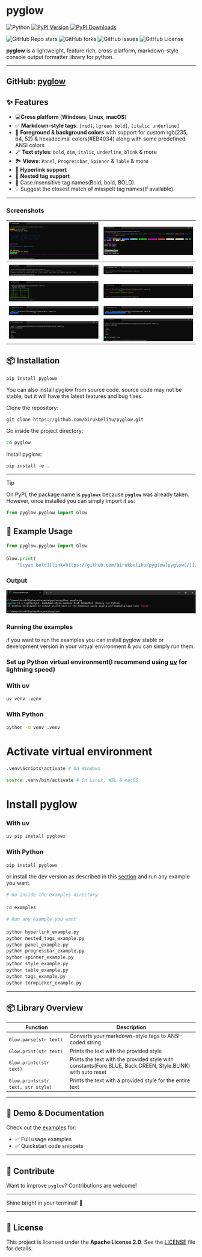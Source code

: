 # pyglow

![Python](https://img.shields.io/pypi/pyversions/pyglowx)
[![PyPI Version](https://img.shields.io/pypi/v/pyglowx)](https://pypi.org/project/pyglowx/)
[![PyPI Downloads](https://static.pepy.tech/badge/pyglowx)](https://pepy.tech/projects/pyglowx)

![GitHub Repo stars](https://img.shields.io/github/stars/BirukBelihu/pyglow)
![GitHub forks](https://img.shields.io/github/forks/BirukBelihu/pyglow)
![GitHub issues](https://img.shields.io/github/issues/BirukBelihu/pyglow)
![GitHub License](https://img.shields.io/github/license/birukbelihu/neovibe-vscode)

**pyglow** is a lightweight, feature rich, cross-platform, markdown-style console output formatter library for python.

---
GitHub: [pyglow](https://github.com/BirukBelihu/pyglow)
---

## ✨ Features

- 💻**Cross platform** (**Windows**, **Linux**, **macOS**)
- ✅ **Markdown-style tags**: `[red]`, `[green bold]`, `[italic underline]`
- 🎨 **Foreground & background colors** with support for custom rgb(235, 64, 52) & hexadecimal colors(#EB4034) along with some predefined ANSI colors
- 🪄 **Text styles**: `bold`, `dim`, `italic`, `underline`, `blink` & more
- 🏞️ **Views**: `Panel`, `Progressbar`, `Spinner` & `Table` & more
- 🔗 **Hyperlink support**
- 🔄 **Nested tag support**
- 🔡 Case insensitive tag names(Bold, bold, BOLD).
- 💡 Suggest the closest match of misspelt tag names(If available).

---

### Screenshots

|      ![pyglow sample 1](https://github.com/birukbelihu/pyglow/raw/master/samples/sample_1.png)      |   ![pyglow sample 2](https://github.com/birukbelihu/pyglow/raw/master/samples/sample_2.png)   |
|:---------------------------------------------------------------------------------------------------:|:---------------------------------------------------------------------------------------------:|
|                                                                                                     |                                                                                               |
|      ![pyglow sample 3](https://github.com/birukbelihu/pyglow/raw/master/samples/sample_3.png)      |   ![pyglow sample 4](https://github.com/birukbelihu/pyglow/raw/master/samples/sample_4.png)   |
|                                                                                                     |                                                                                               |
|      ![pyglow sample 5](https://github.com/birukbelihu/pyglow/raw/master/samples/sample_5.png)      |   ![pyglow sample 6](https://github.com/birukbelihu/pyglow/raw/master/samples/sample_6.png)   |
|                                                                                                     |                                                                                               |
|      ![pyglow sample 7](https://github.com/birukbelihu/pyglow/raw/master/samples/sample_7.png)      |   ![pyglow sample 8](https://github.com/birukbelihu/pyglow/raw/master/samples/sample_8.png)   |
|      ![pyglow sample 9](https://github.com/birukbelihu/pyglow/raw/master/samples/sample_9.png)      |  ![pyglow sample 10](https://github.com/birukbelihu/pyglow/raw/master/samples/sample_10.png)  |

## 📦 Installation

```
pip install pyglowx
```

You can also install pyglow from source code. source code may not be stable, but it will have the latest features and
bug fixes.

Clone the repository:

```
git clone https://github.com/birukbelihu/pyglow.git
```

Go inside the project directory:

```bash
cd pyglow
```

Install pyglow:

```
pip install -e .
```

---

> [!TIP]
> On PyPI, the package name is **`pyglowx`** because **`pyglow`** was already taken.  
> However, once installed you can simply import it as:
> ```python
> from pyglow.pyglow import Glow
> ```

## 🧠 Example Usage

```python
from pyglow.pyglow import Glow

Glow.print(
    "[cyan bold][link=https://github.com/birukbelihu/pyglow]pyglow[/][/] is a lightweight, [bold]markdown-style console subtitle formatter[/] library for Python. \nIt enables developers to output styled subtitle in the terminal using simple and readable tags like `[red bold]Error[/]`.")
```

### Output

![pyglow Output](https://github.com/birukbelihu/pyglow/raw/master/samples/sample_3.png)

### Running the examples

if you want to run the examples you can install pyglow stable or development version in your virtual environment & you can simply run them.

### Set up Python virtual environment(I recommend using [uv](https://github.com/astral-sh/uv) for lightning speed)

### With uv

```bash
uv venv .venv
```

### With Python

```bash
python -m venv .venv
```

# Activate virtual environment

```bash
.venv\Scripts\activate # On Windows
```

```bash
source .venv/bin/activate # On Linux, WSL & macOS
```

# Install pyglow

### With uv

```bash
uv pip install pyglowx
```

### With Python

```bash
pip install pyglowx
```

or install the dev version as described in this [section](#-installation) and run any example you want.

```bash
# Go inside the examples directory

cd examples
```

```bash
# Run any example you want

python hyperlink_example.py
python nested_tags_example.py
python panel_example.py
python progressbar_example.py
python spinner_example.py
python style_example.py
python table_example.py
python tags_example.py
python termpicker_example.py
```

---

## 📦 Library Overview

| Function                           | Description                                                                                                |
|------------------------------------|------------------------------------------------------------------------------------------------------------|
| `Glow.parse(str text)`             | Converts your markdown-style tags to ANSI-coded string                                                     |
| `Glow.print(str text)`             | Prints the text with the provided style                                                                    |
| `Glow.printc(str text)`            | Prints the text with the provided style with constants(Fore.BLUE, Back.GREEN, Style.BLINK) with auto reset |
| `Glow.prints(str text, str style)` | Prints the text with a provided style for the entire text                                                  |

---

## 📄 Demo & Documentation

Check out the [examples](https://github.com/birukbelihu/pyglow/raw/master/examples) for:

- ✅ Full usage examples
- ✅ Quickstart code snippets

---

## 🙌 Contribute

Want to improve `pyglow`? Contributions are welcome!

---

Shine bright in your terminal! 🚀

---

## 📄 License

This project is licensed under the **Apache License 2.0**. See
the [LICENSE](https://github.com/birukbelihu/pyglow/blob/master/LICENSE) file for details.